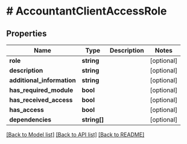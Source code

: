 # # AccountantClientAccessRole

## Properties

Name | Type | Description | Notes
------------ | ------------- | ------------- | -------------
**role** | **string** |  | [optional]
**description** | **string** |  | [optional]
**additional_information** | **string** |  | [optional]
**has_required_module** | **bool** |  | [optional]
**has_received_access** | **bool** |  | [optional]
**has_access** | **bool** |  | [optional]
**dependencies** | **string[]** |  | [optional]

[[Back to Model list]](../../README.md#models) [[Back to API list]](../../README.md#endpoints) [[Back to README]](../../README.md)
